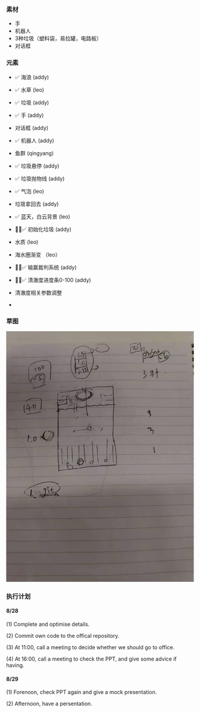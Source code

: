 ### 素材
- 手
- 机器人
- 3种垃圾（塑料袋，易拉罐，电路板）
- 对话框

### 元素
- ✅ 海浪 (addy)
- ✅ 水草 (leo)
- ✅ 垃圾 (addy)
- ✅ 手 (addy)
- 对话框 (addy)
- ✅ 机器人 (addy)
- 鱼群 (qingyang)

- ✅ 垃圾悬停 (addy)
- ✅ 垃圾抛物线 (addy)
- ✅ 气泡 (leo)
- 垃圾拿回去 (addy)
- ✅ 蓝天，白云背景 (leo)
- ✅ 初始化垃圾 (addy)
- 水质  (leo)
- 海水圈渐变 （leo）

- ✅ 输赢裁判系统 (addy)
- ✅ 清澈度进度条0-100 (addy)
- 清澈度相关参数调整
- 

### 草图
![](./demands/draft_08.23.jpeg)


### 执行计划
#### 8/28 
(1) Complete and optimise details.

(2) Commit own code to the offical repository.

(3) At 11:00, call a meeting to decide whether we should go to office.

(4) At 16:00, call a meeting to check the PPT, and give some advice if having.

#### 8/29 
(1) Forenoon, check PPT again and give a mock presentation.

(2) Afternoon, have a persentation.